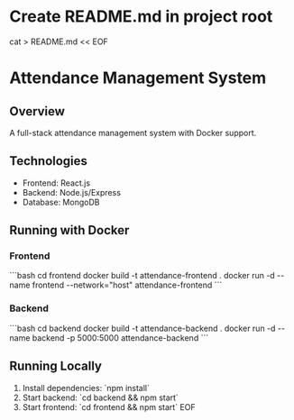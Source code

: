 # Create README.md in project root
cat > README.md << EOF
# Attendance Management System

## Overview
A full-stack attendance management system with Docker support.

## Technologies
- Frontend: React.js
- Backend: Node.js/Express
- Database: MongoDB

## Running with Docker

### Frontend
\`\`\`bash
cd frontend
docker build -t attendance-frontend .
docker run -d --name frontend --network="host" attendance-frontend
\`\`\`

### Backend
\`\`\`bash
cd backend
docker build -t attendance-backend .
docker run -d --name backend -p 5000:5000 attendance-backend
\`\`\`

## Running Locally
1. Install dependencies: \`npm install\`
2. Start backend: \`cd backend && npm start\`
3. Start frontend: \`cd frontend && npm start\`
EOF